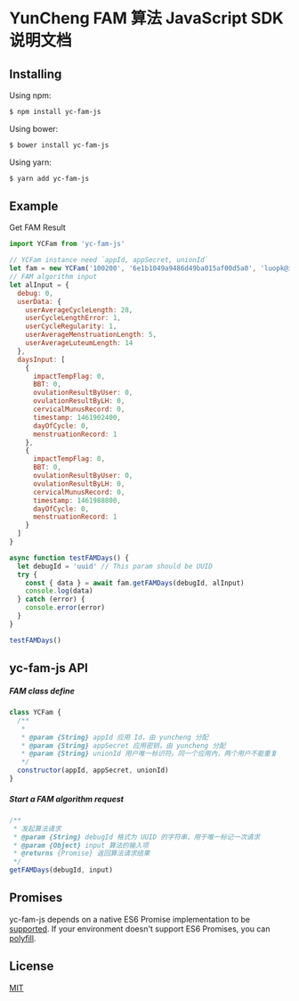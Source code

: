 # YunCheng FAM 算法 JavaScript SDK 说明文档

## Installing

Using npm:

```bash
$ npm install yc-fam-js
```

Using bower:

```bash
$ bower install yc-fam-js
```

Using yarn:

```bash
$ yarn add yc-fam-js
```

## Example

Get FAM Result

```js
import YCFam from 'yc-fam-js'

// YCFam instance need `appId, appSecret, unionId`
let fam = new YCFam('100200', '6e1b1049a9486d49ba015af00d5a0', 'luopk@ikangtai.com')
// FAM algorithm input
let alInput = {
  debug: 0,
  userData: {
    userAverageCycleLength: 28,
    userCycleLengthError: 1,
    userCycleRegularity: 1,
    userAverageMenstruationLength: 5,
    userAverageLuteumLength: 14
  },
  daysInput: [
    {
      impactTempFlag: 0,
      BBT: 0,
      ovulationResultByUser: 0,
      ovulationResultByLH: 0,
      cervicalMunusRecord: 0,
      timestamp: 1461902400,
      dayOfCycle: 0,
      menstruationRecord: 1
    },
    {
      impactTempFlag: 0,
      BBT: 0,
      ovulationResultByUser: 0,
      ovulationResultByLH: 0,
      cervicalMunusRecord: 0,
      timestamp: 1461988800,
      dayOfCycle: 0,
      menstruationRecord: 1
    }
  ]
}

async function testFAMDays() {
  let debugId = 'uuid' // This param should be UUID
  try {
    const { data } = await fam.getFAMDays(debugId, alInput)
    console.log(data)
  } catch (error) {
    console.error(error)
  }
}

testFAMDays()
```

## yc-fam-js API

##### FAM class define

```js
class YCFam {
  /**
   *
   * @param {String} appId 应用 Id，由 yuncheng 分配
   * @param {String} appSecret 应用密钥，由 yuncheng 分配
   * @param {String} unionId 用户唯一标识符。同一个应用內，两个用户不能重复
   */
  constructor(appId, appSecret, unionId)
}
```

##### Start a FAM algorithm request

```js
/**
 * 发起算法请求
 * @param {String} debugId 格式为 UUID 的字符串，用于唯一标记一次请求
 * @param {Object} input 算法的输入项
 * @returns {Promise} 返回算法请求结果
 */
getFAMDays(debugId, input)
```

## Promises

yc-fam-js depends on a native ES6 Promise implementation to be [supported](http://caniuse.com/promises).
If your environment doesn't support ES6 Promises, you can [polyfill](https://github.com/jakearchibald/es6-promise).

## License

[MIT](LICENSE)
